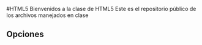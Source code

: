 #HTML5
Bienvenidos a la clase de HTML5
Este es el repositorio público de los archivos manejados en clase

## Opciones